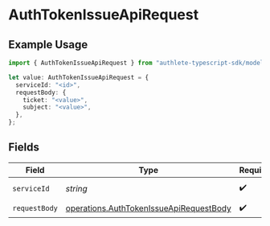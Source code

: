 # AuthTokenIssueApiRequest

## Example Usage

```typescript
import { AuthTokenIssueApiRequest } from "authlete-typescript-sdk/models/operations";

let value: AuthTokenIssueApiRequest = {
  serviceId: "<id>",
  requestBody: {
    ticket: "<value>",
    subject: "<value>",
  },
};
```

## Fields

| Field                                                                                              | Type                                                                                               | Required                                                                                           | Description                                                                                        |
| -------------------------------------------------------------------------------------------------- | -------------------------------------------------------------------------------------------------- | -------------------------------------------------------------------------------------------------- | -------------------------------------------------------------------------------------------------- |
| `serviceId`                                                                                        | *string*                                                                                           | :heavy_check_mark:                                                                                 | A service ID.                                                                                      |
| `requestBody`                                                                                      | [operations.AuthTokenIssueApiRequestBody](../../models/operations/authtokenissueapirequestbody.md) | :heavy_check_mark:                                                                                 | N/A                                                                                                |